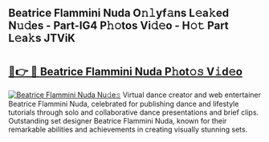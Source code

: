 ## Beatrice Flammini Nuda O𝚗𝚕yf𝚊ns L𝚎a𝚔ed N𝚞𝚍es - Part-IG4 P𝚑𝚘tos Vi𝚍𝚎o - H𝚘𝚝 Part L𝚎a𝚔s JTViK

# <h2><a href="http://kf2xcmr.oniu.top/?m=Beatrice+Flammini+Nuda">🔗👉 🔴 Beatrice Flammini Nuda P𝚑ot𝚘𝚜 V𝚒d𝚎o</a></h2>

[![Beatrice Flammini Nuda Nu𝚍e𝚜](https://i.imgur.com/0qMVB7G.gif)](http://kf2xcmr.oniu.top/?m=Beatrice+Flammini+Nuda)
Virtual dance creator and web entertainer Beatrice Flammini Nuda, celebrated for publishing dance and lifestyle tutorials through solo and collaborative dance presentations and brief clips. Outstanding set designer Beatrice Flammini Nuda, known for their remarkable abilities and achievements in creating visually stunning sets.  
